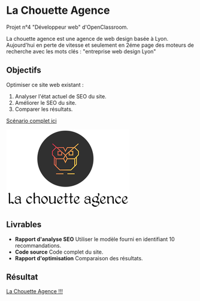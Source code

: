 # La Chouette Agence

Projet n°4 "Développeur web" d'OpenClassroom.

La chouette agence est une agence de web design basée à Lyon.
Aujourd'hui en perte de vitesse et seulement en 2éme page des moteurs de recherche avec les mots clés :
"entreprise web design Lyon"

## Objectifs

Optimiser ce site web existant :

1. Analyser l'état actuel de SEO du site.
2. Améliorer le SEO du site.
3. Comparer les résultats.

[Scénario complet ici](https://openclassrooms.com/fr/paths/185/projects/638/assignment)

![screenshot du projet](./img/logo_02.png)

## Livrables

- **Rapport d'analyse SEO**
  Utiliser le modèle fourni en identifiant 10 recommandations.
- **Code source**
  Code complet du site.
- **Rapport d'optimisation**
  Comparaison des résultats.

## Résultat

[La Chouette Agence !!!](https://fredtams79.github.io/FredTamarelle_4_18032021/)
